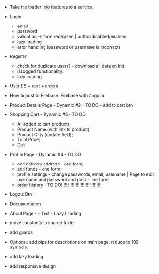 - Take the loader into features to a service.

- Login

  - email
  - password
  - validation -> form red/green | button disabled/enabled
  - lazy loading
  - error handling (password or username is incorrect)

- Register
  - check for duplicate users? - download all data on Init.
  - isLogged functionality.
  - lazy loading

- User DB + cart + orders

- How to post to Firebase. Firebase with Angular.

- Product Details Page - Dynamic #2 - TO DO - add to cart btn

- Shopping Cart - Dynamic #3 - TO DO

  - All added to cart products;
  - Product Name (with link to product);
  - Product Q-ty (update field);
  - Total Price;
  - Del;

- Profile Page - Dynamic #4 - TO DO

  - add delivery address - one form;
  - add funds - one form;
  - profile settings - change passwords, email, username | Page to edit username and password and post - one form
  - order history - TO DO!!!!!!!!!!!!!!!!!!!!!!!!!!!!!!!!

- Logout Btn

- Documentation

- About Page - - Text - Lazy Loading

- move constants to shared folder

- add guards

- Optional: add pipe for descriptions on main page, reduce to 100 symbols.

- add lazy loading

- add responsive design

